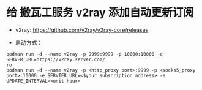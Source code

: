 # 给 搬瓦工服务 v2ray 添加自动更新订阅

- v2ray: https://github.com/v2ray/v2ray-core/releases

- 启动方式：

```shell
podman run -d --name v2ray -p 9999:9999 -p 10000:10000 -e SERVER_URL=https://v2ray.server.com/
ro
podman run -d --name v2ray -p <http_proxy port>:9999 -p <socks5_proxy port>:10000 -e SERVIER_URL=<$your subscription address> -e UPDATE_INTERVAL=<unit hour>
```
